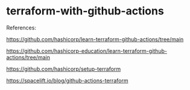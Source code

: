 # terraform-with-github-actions

References:

https://github.com/hashicorp/learn-terraform-github-actions/tree/main

https://github.com/hashicorp-education/learn-terraform-github-actions/tree/main

https://github.com/hashicorp/setup-terraform

https://spacelift.io/blog/github-actions-terraform
